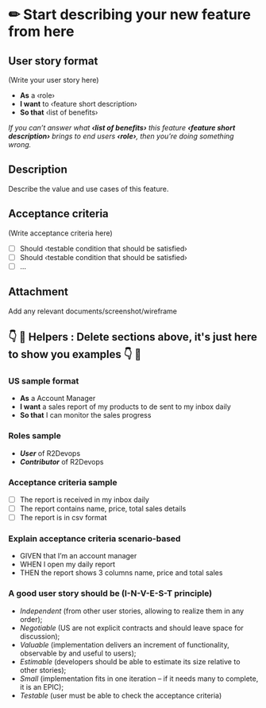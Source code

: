 <!-- Replace the text between parenthesis by your content  -->

# ✏ Start describing your new feature from here

## User story format

(Write your user story here)

- **As** a ‹role›
- **I want** to ‹feature short description› 
- **So that** ‹list of benefits›

_If you can’t answer what **‹list of benefits›** this feature **‹feature short description›** brings to end users **‹role›**, then you’re doing something wrong._

## Description

Describe the value and use cases of this feature.

## Acceptance criteria

(Write acceptance criteria here)


- [ ] Should ‹testable condition that should be satisfied›
- [ ] Should ‹testable condition that should be satisfied›
- [ ] …

## Attachment

Add any relevant documents/screenshot/wireframe


## 👇 🧽 Helpers : Delete sections above, it's just here to show you examples 👇 🧽


### US sample format
- **As** a Account Manager
- **I want** a sales report of my products to de sent to my inbox daily
- **So that** I can monitor the sales progress


### Roles sample

* _**User**_ of R2Devops
* _**Contributor**_ of R2Devops


### Acceptance criteria sample
- [ ] The report is received in my inbox daily
- [ ] The report contains name, price, total sales details
- [ ] The report is in csv format

### Explain acceptance criteria scenario-based
- GIVEN that I’m an account manager
- WHEN I open my daily report
- THEN the report shows 3 columns name, price and total sales



### A good user story should be (I-N-V-E-S-T principle)

* _Independent_ (from other user stories, allowing to realize them in any order);
* _Negotiable_ (US are not explicit contracts and should leave space for discussion);
* _Valuable_ (implementation delivers an increment of functionality, observable by and useful to users);
* _Estimable_ (developers should be able to estimate its size relative to other stories);
* _Small_ (implementation fits in one iteration – if it needs many to complete, it is an EPIC);
* _Testable_ (user must be able to check the acceptance criteria)
